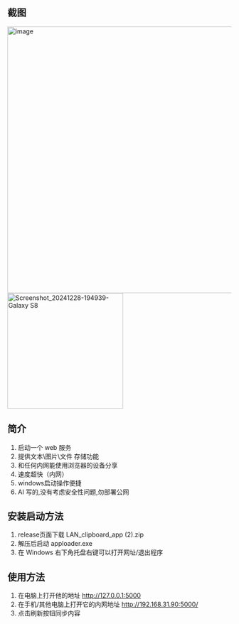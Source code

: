 
## 截图

<img src="https://github.com/user-attachments/assets/70c4b599-0cb0-4ed1-9fad-ae52b06fecd7" alt="image" width="600"/>

<img src="https://github.com/user-attachments/assets/6c82c575-f271-457e-bf1e-f00c97c375ef" alt="Screenshot_20241228-194939-Galaxy S8" width="260"/>


## 简介
1.  启动一个 web 服务
2.  提供文本\图片\文件 存储功能
3.  和任何内网能使用浏览器的设备分享
4.  速度超快（内网）
5.  windows启动操作便捷
6.  AI 写的,没有考虑安全性问题,勿部署公网

## 安装启动方法
1. release页面下载 LAN_clipboard_app (2).zip
2. 解压后启动 apploader.exe
3. 在 Windows 右下角托盘右键可以打开网址/退出程序

## 使用方法
1. 在电脑上打开他的地址 http://127.0.0.1:5000
2. 在手机/其他电脑上打开它的内网地址 http://192.168.31.90:5000/
3. 点击刷新按钮同步内容



